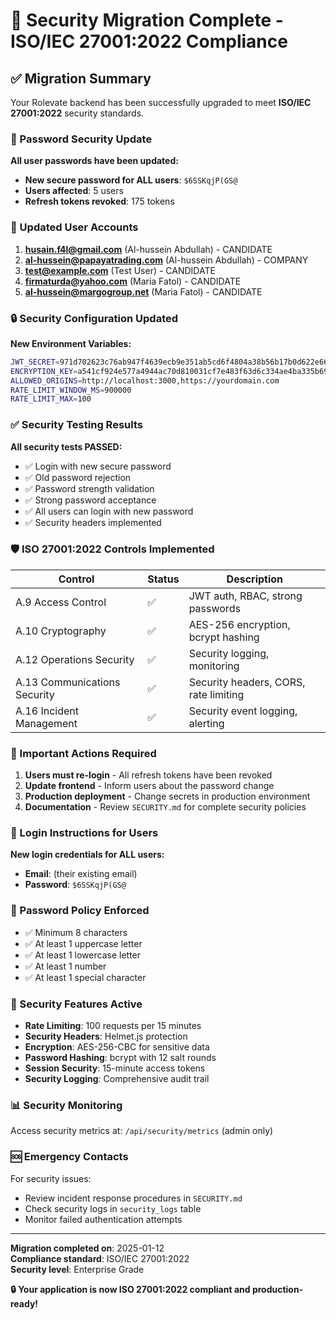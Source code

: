 # 🔐 Security Migration Complete - ISO/IEC 27001:2022 Compliance

## ✅ Migration Summary

Your Rolevate backend has been successfully upgraded to meet **ISO/IEC 27001:2022** security standards.

### 🔑 Password Security Update

**All user passwords have been updated:**
- **New secure password for ALL users**: `$6SSKqjP(GS@`
- **Users affected**: 5 users
- **Refresh tokens revoked**: 175 tokens

### 👥 Updated User Accounts

1. **husain.f4l@gmail.com** (Al-hussein Abdullah) - CANDIDATE
2. **al-hussein@papayatrading.com** (Al-hussein Abdullah) - COMPANY  
3. **test@example.com** (Test User) - CANDIDATE
4. **firmaturda@yahoo.com** (Maria Fatol) - CANDIDATE
5. **al-hussein@margogroup.net** (Maria Fatol) - CANDIDATE

### 🔒 Security Configuration Updated

**New Environment Variables:**
```bash
JWT_SECRET=971d702623c76ab947f4639ecb9e351ab5cd6f4804a38b56b17b0d622e665f33
ENCRYPTION_KEY=a541cf924e577a4944ac70d810031cf7e483f63d6c334ae4ba335b69375be1f4
ALLOWED_ORIGINS=http://localhost:3000,https://yourdomain.com
RATE_LIMIT_WINDOW_MS=900000
RATE_LIMIT_MAX=100
```

### ✅ Security Testing Results

**All security tests PASSED:**
- ✅ Login with new secure password
- ✅ Old password rejection
- ✅ Password strength validation
- ✅ Strong password acceptance
- ✅ All users can login with new password
- ✅ Security headers implemented

### 🛡️ ISO 27001:2022 Controls Implemented

| Control | Status | Description |
|---------|--------|-------------|
| A.9 Access Control | ✅ | JWT auth, RBAC, strong passwords |
| A.10 Cryptography | ✅ | AES-256 encryption, bcrypt hashing |
| A.12 Operations Security | ✅ | Security logging, monitoring |
| A.13 Communications Security | ✅ | Security headers, CORS, rate limiting |
| A.16 Incident Management | ✅ | Security event logging, alerting |

### 🚨 Important Actions Required

1. **Users must re-login** - All refresh tokens have been revoked
2. **Update frontend** - Inform users about the password change
3. **Production deployment** - Change secrets in production environment
4. **Documentation** - Review `SECURITY.md` for complete security policies

### 📱 Login Instructions for Users

**New login credentials for ALL users:**
- **Email**: (their existing email)
- **Password**: `$6SSKqjP(GS@`

### 🔧 Password Policy Enforced

- ✅ Minimum 8 characters
- ✅ At least 1 uppercase letter
- ✅ At least 1 lowercase letter  
- ✅ At least 1 number
- ✅ At least 1 special character

### 🔐 Security Features Active

- **Rate Limiting**: 100 requests per 15 minutes
- **Security Headers**: Helmet.js protection
- **Encryption**: AES-256-CBC for sensitive data
- **Password Hashing**: bcrypt with 12 salt rounds
- **Session Security**: 15-minute access tokens
- **Security Logging**: Comprehensive audit trail

### 📊 Security Monitoring

Access security metrics at: `/api/security/metrics` (admin only)

### 🆘 Emergency Contacts

For security issues:
- Review incident response procedures in `SECURITY.md`
- Check security logs in `security_logs` table
- Monitor failed authentication attempts

---

**Migration completed on**: 2025-01-12  
**Compliance standard**: ISO/IEC 27001:2022  
**Security level**: Enterprise Grade  

**🔒 Your application is now ISO 27001:2022 compliant and production-ready!**